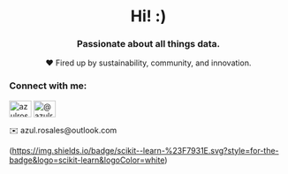 <h1 align="center">Hi! :)</h1>

<h3 align="center">Passionate about all things data.</h4>

<p align="center">
❤️ Fired up by sustainability, community, and innovation. <br>
</p>

<h3 align="left">Connect with me:</h3>
<p align="left">
<a href="https://linkedin.com/in/azulrosales" target="blank"><img align="center" src="https://raw.githubusercontent.com/rahuldkjain/github-profile-readme-generator/master/src/images/icons/Social/linked-in-alt.svg" alt="azulrosales" height="30" width="40" /></a>
<a href="https://medium.com/@azulrosales" target="blank"><img align="center" src="https://raw.githubusercontent.com/rahuldkjain/github-profile-readme-generator/master/src/images/icons/Social/medium.svg" alt="@azulrosales" height="30" width="40" /></a>
</p>
✉️ azul.rosales@outlook.com

(https://img.shields.io/badge/scikit--learn-%23F7931E.svg?style=for-the-badge&logo=scikit-learn&logoColor=white)


